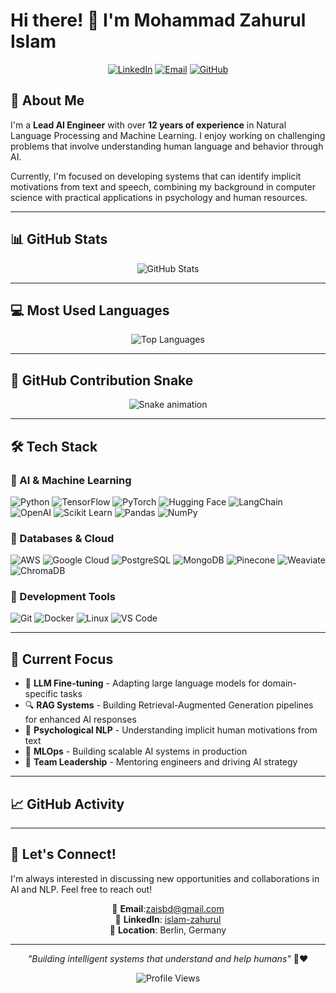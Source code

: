 # Hi there! 👋 I'm Mohammad Zahurul Islam

<div align="center">
  
[![LinkedIn](https://img.shields.io/badge/LinkedIn-0077B5?style=for-the-badge&logo=linkedin&logoColor=white)](https://www.linkedin.com/in/islam-zahurul/)
[![Email](https://img.shields.io/badge/Email-D14836?style=for-the-badge&logo=gmail&logoColor=white)](mailto:zaisbd@gmail.com)
[![GitHub](https://img.shields.io/badge/GitHub-100000?style=for-the-badge&logo=github&logoColor=white)](https://github.com/zahurul-islam)

</div>

## 🧠 About Me

I'm a **Lead AI Engineer** with over **12 years of experience** in Natural Language Processing and Machine Learning. I enjoy working on challenging problems that involve understanding human language and behavior through AI.

Currently, I'm focused on developing systems that can identify implicit motivations from text and speech, combining my background in computer science with practical applications in psychology and human resources.

---

## 📊 GitHub Stats

<div align="center">
  
<img src="https://github-readme-stats.vercel.app/api?username=zahurul-islam&show_icons=true&theme=dark&hide_border=true&bg_color=0d1117&title_color=58a6ff&text_color=c9d1d9&icon_color=58a6ff" alt="GitHub Stats" />

</div>

---

## 💻 Most Used Languages

<div align="center">
  
<img src="https://github-readme-stats.vercel.app/api/top-langs/?username=zahurul-islam&layout=compact&theme=dark&hide_border=true&bg_color=0d1117&title_color=58a6ff&text_color=c9d1d9" alt="Top Languages" />

</div>

---

## 🐍 GitHub Contribution Snake

<div align="center">
  
![Snake animation](https://raw.githubusercontent.com/zahurul-islam/zahurul-islam/output/github-contribution-grid-snake-dark.svg)

</div>

---

## 🛠️ Tech Stack

### 🤖 AI & Machine Learning
![Python](https://img.shields.io/badge/Python-3776AB?style=flat-square&logo=python&logoColor=white)
![TensorFlow](https://img.shields.io/badge/TensorFlow-FF6F00?style=flat-square&logo=tensorflow&logoColor=white)
![PyTorch](https://img.shields.io/badge/PyTorch-EE4C2C?style=flat-square&logo=pytorch&logoColor=white)
![Hugging Face](https://img.shields.io/badge/🤗_Hugging_Face-FFD21E?style=flat-square&logoColor=black)
![LangChain](https://img.shields.io/badge/🦜_LangChain-1C3C3C?style=flat-square&logoColor=white)
![OpenAI](https://img.shields.io/badge/OpenAI-412991?style=flat-square&logo=openai&logoColor=white)
![Scikit Learn](https://img.shields.io/badge/scikit_learn-F7931E?style=flat-square&logo=scikit-learn&logoColor=white)
![Pandas](https://img.shields.io/badge/Pandas-2C2D72?style=flat-square&logo=pandas&logoColor=white)
![NumPy](https://img.shields.io/badge/Numpy-777BB4?style=flat-square&logo=numpy&logoColor=white)

### 💾 Databases & Cloud
![AWS](https://img.shields.io/badge/AWS-232F3E?style=flat-square&logo=amazon-aws&logoColor=white)
![Google Cloud](https://img.shields.io/badge/Google_Cloud-4285F4?style=flat-square&logo=google-cloud&logoColor=white)
![PostgreSQL](https://img.shields.io/badge/PostgreSQL-316192?style=flat-square&logo=postgresql&logoColor=white)
![MongoDB](https://img.shields.io/badge/MongoDB-4EA94B?style=flat-square&logo=mongodb&logoColor=white)
![Pinecone](https://img.shields.io/badge/Pinecone-000000?style=flat-square&logoColor=white)
![Weaviate](https://img.shields.io/badge/Weaviate-00C9A7?style=flat-square&logoColor=white)
![ChromaDB](https://img.shields.io/badge/ChromaDB-FF6B6B?style=flat-square&logoColor=white)

### 🔧 Development Tools
![Git](https://img.shields.io/badge/Git-F05032?style=flat-square&logo=git&logoColor=white)
![Docker](https://img.shields.io/badge/Docker-2CA5E0?style=flat-square&logo=docker&logoColor=white)
![Linux](https://img.shields.io/badge/Linux-FCC624?style=flat-square&logo=linux&logoColor=black)
![VS Code](https://img.shields.io/badge/VS_Code-007ACC?style=flat-square&logo=visual-studio-code&logoColor=white)

---

## 🎯 Current Focus

- 🔬 **LLM Fine-tuning** - Adapting large language models for domain-specific tasks
- 🔍 **RAG Systems** - Building Retrieval-Augmented Generation pipelines for enhanced AI responses
- 🧠 **Psychological NLP** - Understanding implicit human motivations from text
- 🚀 **MLOps** - Building scalable AI systems in production
- 👥 **Team Leadership** - Mentoring engineers and driving AI strategy

---

## 📈 GitHub Activity

<!--START_SECTION:activity-->
<!--END_SECTION:activity-->

---

## 🤝 Let's Connect!

I'm always interested in discussing new opportunities and collaborations in AI and NLP. Feel free to reach out!

<div align="center">

📧 **Email**:zaisbd@gmail.com  
💼 **LinkedIn**: [islam-zahurul](https://www.linkedin.com/in/islam-zahurul/)  
📍 **Location**: Berlin, Germany

</div>

---

<div align="center">
  
*"Building intelligent systems that understand and help humans"* 🤖❤️

![Profile Views](https://komarev.com/ghpvc/?username=zahurul-islam&color=brightgreen&style=flat-square)

</div>
